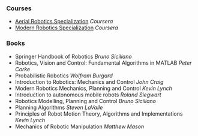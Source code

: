 
### Courses ###

* [Aerial Robotics Specialization](https://www.coursera.org/specializations/robotics) *Coursera*
* [Modern Robotics Specialization](https://www.coursera.org/specializations/modernrobotics) *Coursera*




### Books ###

* Springer Handbook of Robotics *Bruno Siciliano*
* Robotics, Vision and Control: Fundamental Algorithms in MATLAB *Peter Corke*
* Probabilistic Robotics *Wolfram Burgard*
* Introduction to Robotics: Mechanics and Control *John Craig*
* Modern Robotics Mechanics, Planning and Control *Kevin Lynch*
* Introduction to autonomous mobile robots *Roland Siegwart*
* Robotics Modelling, Planning and Control *Bruno Siciliano*
* Planning Algorithms *Steven LaValle*
* Principles of Robot Motion Theory, Algorithms and Implementations *Kevin Lynch*
* Mechanics of Robotic Manipulation *Matthew Mason*
